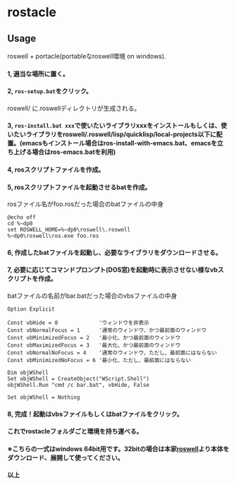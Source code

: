 # rostacle

## Usage
roswell + portacle(portableなroswell環境 on windows).

#### 1, 適当な場所に置く。
#### 2, `ros-setup.bat`をクリック。
roswell/ に.roswellディレクトリが生成される。
#### 3, `ros-install.bat xxx`で使いたいライブラリxxxをインストールもしくは、使いたいライブラリをroswell/.roswell/lisp/quicklisp/local-projects以下に配置。(emacsもインストール場合はros-install-with-emacs.bat、emacsを立ち上げる場合はros-emacs.batを利用)
#### 4, rosスクリプトファイルを作成。
#### 5, rosスクリプトファイルを起動させるbatを作成。

rosファイル名がfoo.rosだった場合のbatファイルの中身
```
@echo off
cd %~dp0
set ROSWELL_HOME=%~dp0\roswell\.roswell
%~dp0\roswell\ros.exe foo.ros
```

#### 6, 作成したbatファイルを起動し、必要なライブラリをダウンロードさせる。
#### 7, 必要に応じてコマンドプロンプト(DOS窓)を起動時に表示させない様なvbスクリプトを作成。

batファイルの名前がbar.batだった場合のvbsファイルの中身
```
Option Explicit
 
Const vbHide = 0             'ウィンドウを非表示
Const vbNormalFocus = 1      '通常のウィンドウ、かつ最前面のウィンドウ
Const vbMinimizedFocus = 2   '最小化、かつ最前面のウィンドウ
Const vbMaximizedFocus = 3   '最大化、かつ最前面のウィンドウ
Const vbNormalNoFocus = 4    '通常のウィンドウ、ただし、最前面にはならない
Const vbMinimizedNoFocus = 6 '最小化、ただし、最前面にはならない
 
Dim objWShell
Set objWShell = CreateObject("WScript.Shell")
objWShell.Run "cmd /c bar.bat", vbHide, False
 
Set objWShell = Nothing
```

#### 8, 完成！起動はvbsファイルもしくはbatファイルをクリック。
#### これでrostacleフォルダごと環境を持ち運べる。
#### ※こちらの一式はwindows 64bit用です。32bitの場合は本家[roswell](https://github.com/roswell/roswell/wiki/Installation#windows)より本体をダウンロード、展開して使ってください。


#### 以上
